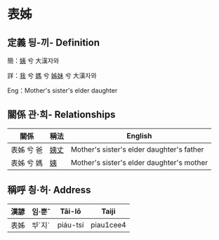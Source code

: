# 表姊
## 定義 딍-끼- Definition
簡：[姨](member15.md) 兮 大漢자와

詳：[我](member1.md) 兮 [媽](member3.md) 兮 [姊妹](member15.md) 兮 大漢자와

Eng：Mother's sister's elder daughter

## 關係 관·희- Relationships

關係 | 稱法 | English
--- | --- | --- 
表姊 兮 爸 | [姨丈](member46.md) | Mother's sister's elder daughter's father
表姊 兮 媽 | [姨](member15.md) | Mother's sister's elder daughter's mother


## 稱呼 칑·허· Address

漢諺 | 임·뿐ˆ | Tâi-lô | Taiji
--- | --- | --- | --- 
表姊 | ᄇᆤˊ지ˊ | piáu-tsí | piau1cee4 
